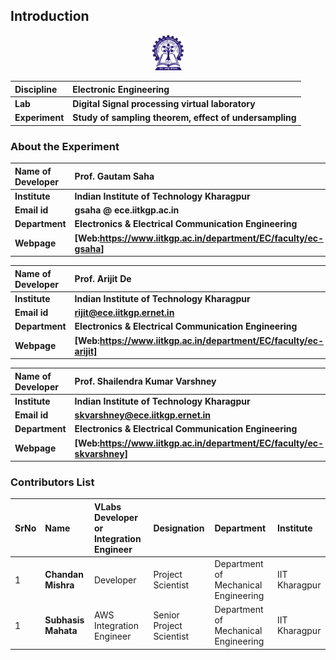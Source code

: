 ## Introduction

<div align="center">
<img src="experiment/images/iitkgp.png" width="10%">
</div>

<b>Discipline | <b> Electronic Engineering 
:--|:--|
<b> Lab | <b> **Digital Signal processing virtual laboratory**
<b> Experiment|     <b> **Study of sampling theorem, effect of undersampling**


### About the Experiment 

<!--Fill a brief description of this experiment here-->

<b>Name of Developer | <b> **Prof. Gautam Saha**
:--|:--|
<b> Institute | <b>  **Indian Institute of Technology Kharagpur**
<b> Email id|     <b>  **gsaha @ ece.iitkgp.ac.in**
<b> Department |  **Electronics & Electrical Communication Engineering**
<b>Webpage| <b> [Web:https://www.iitkgp.ac.in/department/EC/faculty/ec-gsaha]

<b>Name of Developer | <b> **Prof. Arijit De**
:--|:--|
<b> Institute | <b>  **Indian Institute of Technology Kharagpur**
<b> Email id|     <b>  **rijit@ece.iitkgp.ernet.in**
<b> Department |  **Electronics & Electrical Communication Engineering**
<b>Webpage| <b> [Web:https://www.iitkgp.ac.in/department/EC/faculty/ec-arijit]

<b>Name of Developer | <b> **Prof. Shailendra Kumar Varshney**
:--|:--|
<b> Institute | <b>  **Indian Institute of Technology Kharagpur**
<b> Email id|     <b>  **skvarshney@ece.iitkgp.ernet.in**
<b> Department |  **Electronics & Electrical Communication Engineering**
<b>Webpage| <b> [Web:https://www.iitkgp.ac.in/department/EC/faculty/ec-skvarshney]


### Contributors List

SrNo | Name | VLabs Developer or Integration Engineer | Designation | Department| Institute
:--|:--|:--|:--|:--|:--|
1 | **Chandan Mishra** |Developer | Project Scientist | Department of Mechanical Engineering | IIT Kharagpur | 
1 | **Subhasis Mahata** |AWS Integration Engineer | Senior Project Scientist | Department of Mechanical Engineering | IIT Kharagpur | 
